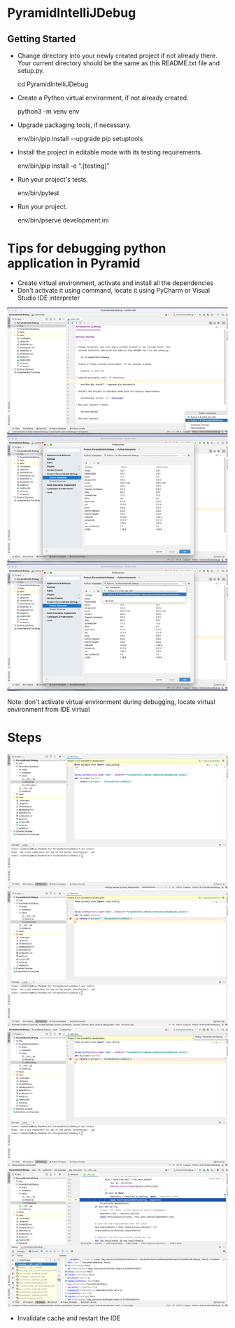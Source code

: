 PyramidIntelliJDebug
====================

Getting Started
---------------

- Change directory into your newly created project if not already there. Your
  current directory should be the same as this README.txt file and setup.py.

    cd PyramidIntelliJDebug

- Create a Python virtual environment, if not already created.

    python3 -m venv env

- Upgrade packaging tools, if necessary.

    env/bin/pip install --upgrade pip setuptools

- Install the project in editable mode with its testing requirements.

    env/bin/pip install -e ".[testing]"

- Run your project's tests.

    env/bin/pytest

- Run your project.

    env/bin/pserve development.ini

# Tips for debugging python application in Pyramid #
- Create virtual environment, activate and install all the dependencies
- Don't activate it using command, locate it using PyCharm or Visual Studio IDE interpreter
<img src="img/img1.png"/>
<img src="img/img2.png"/>
<img src="img/img3.png"/>

Note: don't activate virtual environment during debugging, locate virtual environment from IDE virtual

# Steps #
<img src="img/img4.png"/>
<img src="img/img5.png"/>
<img src="img/img6.png"/>
<img src="img/img7.png"/>
<ul><li> Invalidate cache and restart the IDE </li></ul>
